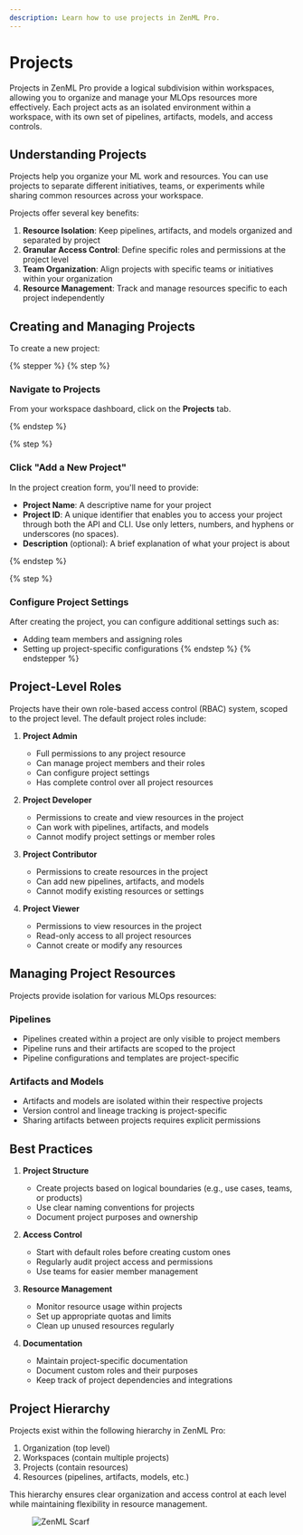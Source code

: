 ```yaml
---
description: Learn how to use projects in ZenML Pro.
---
```


# Projects

Projects in ZenML Pro provide a logical subdivision within workspaces, allowing you to organize and manage your MLOps resources more effectively. Each project acts as an isolated environment within a workspace, with its own set of pipelines, artifacts, models, and access controls.

## Understanding Projects

Projects help you organize your ML work and resources. You can use projects to separate different initiatives, teams, or experiments while sharing common resources across your workspace.

Projects offer several key benefits:

1. **Resource Isolation**: Keep pipelines, artifacts, and models organized and separated by project
2. **Granular Access Control**: Define specific roles and permissions at the project level
3. **Team Organization**: Align projects with specific teams or initiatives within your organization
4. **Resource Management**: Track and manage resources specific to each project independently

## Creating and Managing Projects

To create a new project:

{% stepper %}
{% step %}
### Navigate to Projects

From your workspace dashboard, click on the **Projects** tab.

{% endstep %}

{% step %}
### Click "Add a New Project"

In the project creation form, you'll need to provide:

* **Project Name**: A descriptive name for your project
* **Project ID**: A unique identifier that enables you to access your project through both the API and CLI. Use only letters, numbers, and hyphens or underscores (no spaces).
* **Description** (optional): A brief explanation of what your project is about

{% endstep %}

{% step %}
### Configure Project Settings

After creating the project, you can configure additional settings such as:
* Adding team members and assigning roles
* Setting up project-specific configurations
{% endstep %}
{% endstepper %}

## Project-Level Roles

Projects have their own role-based access control (RBAC) system, scoped to the project level. The default project roles include:

1. **Project Admin**
   * Full permissions to any project resource
   * Can manage project members and their roles
   * Can configure project settings
   * Has complete control over all project resources

2. **Project Developer**
   * Permissions to create and view resources in the project
   * Can work with pipelines, artifacts, and models
   * Cannot modify project settings or member roles

3. **Project Contributor**
   * Permissions to create resources in the project
   * Can add new pipelines, artifacts, and models
   * Cannot modify existing resources or settings

4. **Project Viewer**
   * Permissions to view resources in the project
   * Read-only access to all project resources
   * Cannot create or modify any resources

## Managing Project Resources

Projects provide isolation for various MLOps resources:

### Pipelines
* Pipelines created within a project are only visible to project members
* Pipeline runs and their artifacts are scoped to the project
* Pipeline configurations and templates are project-specific

### Artifacts and Models
* Artifacts and models are isolated within their respective projects
* Version control and lineage tracking is project-specific
* Sharing artifacts between projects requires explicit permissions

## Best Practices

1. **Project Structure**
   * Create projects based on logical boundaries (e.g., use cases, teams, or products)
   * Use clear naming conventions for projects
   * Document project purposes and ownership

2. **Access Control**
   * Start with default roles before creating custom ones
   * Regularly audit project access and permissions
   * Use teams for easier member management

3. **Resource Management**
   * Monitor resource usage within projects
   * Set up appropriate quotas and limits
   * Clean up unused resources regularly

4. **Documentation**
   * Maintain project-specific documentation
   * Document custom roles and their purposes
   * Keep track of project dependencies and integrations

## Project Hierarchy

Projects exist within the following hierarchy in ZenML Pro:

1. Organization (top level)
2. Workspaces (contain multiple projects)
3. Projects (contain resources)
4. Resources (pipelines, artifacts, models, etc.)

This hierarchy ensures clear organization and access control at each level while maintaining flexibility in resource management.

<figure><img src="https://static.scarf.sh/a.png?x-pxid=f0b4f458-0a54-4fcd-aa95-d5ee424815bc" alt="ZenML Scarf"><figcaption></figcaption></figure>